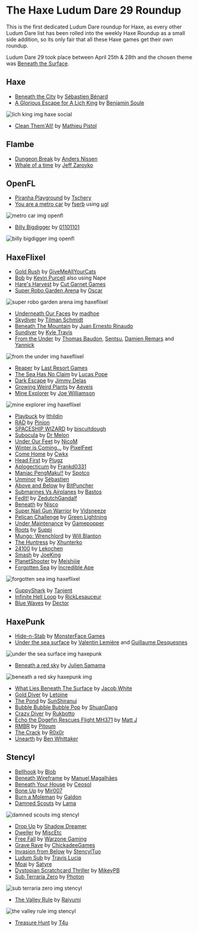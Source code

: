 [_template]: ../roundups/roundup.html
# The Haxe Ludum Dare 29 Roundup

This is the first dedicated Ludum Dare roundup for Haxe, as every other Ludum Dare list
has been rolled into the weekly Haxe Roundup as a small side addition, so its only fair
that all these Haxe games get their own roundup.

Ludum Dare 29 took place between April 25th & 28th and the chosen theme was [Beneath 
the Surface](http://www.ludumdare.com/compo/ludum-dare-29/).

## Haxe

- [Beneath the City] by [Sébastien Bénard]
- [A Glorious Escape for A Lich King] by [Benjamin Soule]

![lich king img haxe social](/img/ld-lich-king.png "A Glorious Escape for A Lich King")

- [Clean Them'All!] by [Mathieu Pistol]

## Flambe

- [Dungeon Break] by [Anders Nissen]
- [Whale of a time] by [Jeff Zaroyko]

## OpenFL

- [Piranha Playground] by [Tschery]
- [You are a metro car] by [fserb] using [ugl]

![metro car img openfl](/img/metro-car.png "You are a metro car")

- [Billy Bigdigger] by [01101101]

![billy bigdigger img openfl](/img/billy-bigdigger.jpg "Billy Bigdigger")

## HaxeFlixel

- [Gold Rush] by [GiveMeAllYourCats]
- [Bob] by [Kevin Purcell] also using Nape
- [Hare's Harvest] by [Cut Garnet Games]
- [Super Robo Garden Arena] by [Oscar]

![super robo garden arena img haxeflixel](/img/SUPER-ROBO-GARDEN-ARENA.png "Super Robo Garden Arena")

- [Underneath Our Faces] by [madhoe]
- [Skydiver] by [Tilman Schmidt]
- [Beneath The Mountain] by [Juan Ernesto Rinaudo]
- [Sundiver] by [Kyle Travis]
- [From the Under] by [Thomas Baudon], [Sentsu], [Damien Remars] and [Yannick]

![from the under img haxeflixel](/img/From-the-Under.PNG "From the Under")

- [Reaper] by [Last Resort Games]
- [The Sea Has No Claim] by [Lucas Pope]
- [Dark Escape] by [Jimmy Delas]
- [Growing Weird Plants] by [Aeveis]
- [Mine Explorer] by [Joe Williamson]

![mine explorer img haxeflixel](/img/mine-explorer.png "Mine Explorer")

- [Playbuck] by [Ithildin]
- [RAD] by [Pinion]
- [SPACESHIP WIZARD] by [biscuitdough]
- [Subocula] by [Dr Melon]
- [Under Our Feet] by [NicoM]
- [Winter is Coming...] by [PixelFeet]
- [Come Home] by [Cwkx]
- [Head First] by [Plugz]
- [Aplogecticum] by [Frankd0331]
- [Maniac PengMaku!!] by [Spotco]
- [Unminor] by [Sébastien]
- [Above and Below] by [BitPuncher]
- [Submarines Vs Airplanes] by [Bastos]
- [FedIt!] by [ZedutchGandalf]
- [Beneath] by [Nisco]
- [Super Nail Gun Warrior] by [Vidsneeze]
- [Pelican Challenge] by [Green Lightning]
- [Under Maintenance] by [Gamepopper]
- [Roots] by [Suppi]
- [Mungo: Wrenchlord] by [Will Blanton]
- [The Huntress] by [Xhunterko]
- [24100] by [Lekochen]
- [Smash] by [JoeKing]
- [PlanetShooter] by [Meishijie]
- [Forgotten Sea] by [Incredible Ape]

![forgotten sea img haxeflixel](/img/forgotten-sea.png "Forgotten Sea")

- [GuppyShark] by [Tanjent]
- [Infinite Hell Loop] by [RickLesauceur]
- [Blue Waves] by [Dector]

## HaxePunk

- [Hide-n-Stab] by [MonsterFace Games]
- [Under the sea surface] by [Valentin Lemière] and [Guillaume Desquesnes]

![under the sea surface img haxepunk](/img/Under-the-sea-surface.png "Under the sea surface")

- [Beneath a red sky] by [Julien Samama]

![beneath a red sky haxepunk img](/img/Beneath-a-red-sky.png "Beneath a red sky")

- [What Lies Beneath The Surface] by [Jacob White]
- [Gold Diver] by [Letoine]
- [The Pond] by [SunShiranui]
- [Bubble Bubble Bubble Pop] by [ShuanDang]
- [Crazy Diver] by [Rukbotto]
- [Echo the Dogefin Rescues Flight MH371] by [Matt J]
- [RMBR] by [Pitoum]
- [The Crack] by [R0x0r]
- [Unearth] by [Ben Whittaker]

## Stencyl

- [Bellhook] by [Blob]
- [Beneath Wireframe] by [Manuel Magalhães]
- [Beneath Your House] by [Ceosol]
- [Bone Up] by [Mir007]
- [Burn a Moleman] by [Galdon]
- [Damned Scouts] by [Lama]

![damned scouts img stencyl](/img/Damned-Scouts.jpg "Damned Scouts")

- [Drop Up] by [Shadow Dreamer]
- [Dweller] by [MiscEtc]
- [Free Fall] by [Warzone Gaming]
- [Grave Rave] by [ChickadeeGames]
- [Invasion from Below] by [StencylTuo]
- [Ludum Sub] by [Travis Lucia]
- [Moai] by [Satyre]
- [Dystopian Scratchcard Thriller] by [MikeyPB]
- [Sub Terraria Zero] by [Photon]

![sub terraria zero img stencyl](/img/Sub-Terraria-Zero.png "Sub Terraria Zero")

- [The Valley Rule] by [Raiyumi]

![the valley rule img stencyl](/img/The-Valley-Rule.png "The Valley Rule")

- [Treasure Hunt] by [T4u]

[ugl]: https://github.com/fserb/vault/tree/master/vault/ugl "ugl on Github"

[Manuel Magalhães]: http://www.ludumdare.com/compo/author/supermini_man/ "@supermini_man"
[GiveMeAllYourCats]: https://twitter.com/Mdghruut "@Mdghruut"
[MonsterFace Games]: https://twitter.com/monsterfacegame "@monsterfacegame"
[Tschery]: https://twitter.com/tschery "@tschery"
[Kevin Purcell]: https://twitter.com/grayhaze "@grayhaze"
[Cut garnet games]: http://www.cutgar.net/games/ "Cut Garnet Games"
[oscar]: https://twitter.com/ocsims/ "@ocsims"
[Sébastien Bénard]: https://twitter.com/deepnightfr "@deepnightfr"
[fserb]: http://fserb.com/vault/ "fserb.com"
[madhoe]: https://twitter.com/maddhoexD "@maddhoexD"
[Tilman Schmidt]: https://twitter.com/KeyMaster_ "@KeyMaster"
[Juan Ernesto Rinaudo]: https://twitter.com/JanGamesDev "@JanGamesDev"
[Anders Nissen]: https://twitter.com/andershnissen "@andershnissen"
[Kyle Travis]: https://twitter.com/kmakai "@kmakai"
[Valentin Lemière]: https://twitter.com/ibilon "@ibilon"
[Guillaume Desquesnes]: https://github.com/elnabo "@elnabo"
[Thomas Baudon]: https://twitter.com/thomas_baudon "@thomas_baudon"
[Sentsu]: https://twitter.com/Sentsu_actu "@Sentsu_actu"
[Damien Remars]: https://twitter.com/damrem "@damrem"
[Yannick]: https://twitter.com/Ynck_33 "@Ynck_33"
[last resort games]: https://twitter.com/lastresortgames "@lastresortgames"
[01101101]: https://twitter.com/OIIOIIOI "@OIIOIIOI"
[Julien Samama]: https://twitter.com/allinlabs "@allinlabs"
[Lucas Pope]: http://www.twitter.com/dukope "@dukope"
[Benjamin Soule]: https://twitter.com/benjamin_soule_ "@benjamin_soule_"
[Jacob White]: https://twitter.com/IamJacic "@IamJacic"
[Jimmy Delas]: https://github.com/masadow "@masadow"
[Blob]: http://www.ludumdare.com/compo/author/colorvade/ "@Blob"
[ceosol]: http://www.ludumdare.com/compo/author/ceosol/ "@Ceosol"
[Mir007]: http://www.ludumdare.com/compo/author/mir007/ "@Mir007"
[Galdon]: http://www.ludumdare.com/compo/author/galdon/ "@galdon"
[Lama]: http://www.ludumdare.com/compo/author/lama/ "@Lama"
[shadow dreamer]: http://www.ludumdare.com/compo/author/shadow-dreamer/ "@ShadowDreamer"
[miscetc]: http://www.ludumdare.com/compo/author/miscetc/ "@MiscEtc"
[Warzone Gaming]: http://www.ludumdare.com/compo/author/xtanner-danielsx/ "@WarzoneGaming"
[ChickadeeGames]: http://www.ludumdare.com/compo/author/chickadeegames/ "@ChickadeeGames"
[StencylTuo]: http://www.ludumdare.com/compo/author/stencyltuo/ "@StencylTuo"
[Travis Lucia]: http://www.ludumdare.com/compo/author/travislucia/ "@TravisLucia"
[Satyre]: http://www.ludumdare.com/compo/author/satyre/ "@Satyre"
[MikeyPB]: http://www.ludumdare.com/compo/author/mikeypb/ "@MikeyPB"
[Photon]: http://www.ludumdare.com/compo/author/photon/ "@Photon"
[Raiyumi]: http://www.ludumdare.com/compo/author/raiyumi/ "@raiyumi"
[t4u]: http://www.ludumdare.com/compo/author/t4u/ "@t4u"
[Letoine]: http://www.ludumdare.com/compo/author/letoine/ "@Letoine"
[SunShiranui]: http://www.ludumdare.com/compo/author/sunshiranui/ "@SunShiranui"
[ShuanDang]: http://www.ludumdare.com/compo/author/shuandang/ "@ShuanDang"
[rukbotto]: http://www.ludumdare.com/compo/author/rukbotto/ "@Rukbotto"
[matt j]: http://www.ludumdare.com/compo/author/matt_j/ "@MattJ"
[Pitoum]: http://www.ludumdare.com/compo/author/pitoum/ "@Pitoum"
[R0x0r]: http://www.ludumdare.com/compo/author/r0x0r/ "@R0x0r"
[Ben Whittaker]: http://www.ludumdare.com/compo/author/nebbishhacker/ "@BenWhittaker"
[Aeveis]: http://www.ludumdare.com/compo/author/aeveis/ "@aeveis"
[joe williamson]: http://www.ludumdare.com/compo/author/huruey/ "@JoeWilliamson"
[Ithildin]: http://www.ludumdare.com/compo/author/ithildin/ "@Ithildin"
[pinion]: http://www.ludumdare.com/compo/author/pinion/ "@Pinion"
[biscuitdough]: http://www.ludumdare.com/compo/author/biscuitdough/ "@biscuitdough"
[dr melon]: http://www.ludumdare.com/compo/author/drmelon/ "@DrMelon"
[nicom]: http://www.ludumdare.com/compo/author/nicom/ "@nicom"
[pixelfeet]: http://www.ludumdare.com/compo/author/totalnerd152/ "@PixelFeet"
[cwkx]: http://www.ludumdare.com/compo/author/cwkx/ "@cwkx"
[Plugz]: http://www.ludumdare.com/compo/ludum-dare-29/?action=preview&uid=27096 "@Plugz"
[Frankd0331]: http://www.ludumdare.com/compo/author/frankd0331/ "@Frankd0331"
[Spotco]: http://www.ludumdare.com/compo/author/spotco/ "@Spotco"
[Sébastien]: http://www.ludumdare.com/compo/author/sebbernery/ "@Sébastien"
[BitPuncher]: http://www.ludumdare.com/compo/author/bitpuncher/ "@BitPuncher"
[Bastos]: http://www.ludumdare.com/compo/author/bastos/ "@Bastos"
[ZedutchGandalf]: http://www.ludumdare.com/compo/author/zedutchgandalf/ "@ZedutchGandalf"
[Nisco]: http://www.ludumdare.com/compo/author/nicso/ "@Nicso"
[Vidsneeze]: http://www.ludumdare.com/compo/author/vidsneeze/ "@Vidsneeze"
[Green Lightning]: http://www.ludumdare.com/compo/author/green-lightning/ "@GreenLightning"
[Gamepopper]: http://www.ludumdare.com/compo/author/gamepopper/ "@Gamepopper"
[Suppi]: http://www.ludumdare.com/compo/author/suppi/ "@Suppi"
[Will Blanton]: http://www.ludumdare.com/compo/author/01010111/ "@WillBlanton"
[xhunterko]: http://www.ludumdare.com/compo/author/xhunterko/ "@xhunterko"
[lekochen]: http://www.ludumdare.com/compo/author/lekochen/ "@lekochen"
[JoeKing]: http://www.ludumdare.com/compo/author/joekinley/ "@JoeKing"
[meishijie]: http://www.ludumdare.com/compo/author/meishijie/ "@meishijie"
[Incredible ape]: http://www.ludumdare.com/compo/author/incredible-ape/ "@incredible-ape"
[tanjent]: http://www.ludumdare.com/compo/author/tanjent/ "@tanjent"
[RickLesauceur]: http://www.ludumdare.com/compo/author/ricklesauceur/ "@ricklesauceur"
[dector]: http://www.ludumdare.com/compo/author/dector "@dector"
[BumbleBirds]: http://www.ludumdare.com/compo/author/bumblebirds/ "@BumbleBirds"
[Jeff Zaroyko]: https://twitter.com/jeffz4000 "@JeffZaroyko"
[Mathieu PISTOL]: https://twitter.com/Tipyx_FR "@Tipyx_FR"
	
[Clean Them'All!]: http://www.ludumdare.com/compo/ludum-dare-29/?action=preview&uid=20954 "Clean Them'All!"
[Whale of a time]: http://www.ludumdare.com/compo/ludum-dare-29/?action=preview&uid=4842 "Whale of a time"
[Leagues Above]: http://www.ludumdare.com/compo/ludum-dare-29/?action=preview&uid=16667 "Leagues Above"
[Infinite Hell Loop]: http://www.ludumdare.com/compo/ludum-dare-29/?action=preview&uid=31016 "Infinite Hell Loop"
[Blue Waves]: http://www.ludumdare.com/compo/ludum-dare-29/?action=preview&uid=9598 "Blue Waves"
[GuppyShark]: http://www.ludumdare.com/compo/ludum-dare-29/?action=preview&uid=36394 "GuppyShark"
[forgotten sea]: http://www.ludumdare.com/compo/ludum-dare-29/?action=preview&uid=12165 "Forgotten Sea"
[PlanetShooter]: http://www.ludumdare.com/compo/ludum-dare-29/?action=preview&uid=30894 "PlanetShooter"
[Smash]: http://www.ludumdare.com/compo/ludum-dare-29/?action=preview&uid=3012 "Smash"
[24100]: http://www.ludumdare.com/compo/ludum-dare-29/?action=preview&uid=12928 "24100"
[The Huntress]: http://www.ludumdare.com/compo/ludum-dare-29/?action=preview&uid=1960 "The Huntress"
[mungo: wrenchlord]: http://www.ludumdare.com/compo/ludum-dare-29/?action=preview&uid=11474 "Mungo: Wrenchlord"
[Roots]: http://www.ludumdare.com/compo/ludum-dare-29/?action=preview&uid=29243 "Roots"
[Under Maintenance]: http://www.ludumdare.com/compo/ludum-dare-29/?action=preview&uid=21252 "Under Maintenance"
[Pelican Challenge]: http://www.ludumdare.com/compo/ludum-dare-29/?action=preview&uid=33727 "Pelican Challenge"
[Super Nail Gun Warrior]: http://www.ludumdare.com/compo/ludum-dare-29/?action=preview&uid=30177 "Super Nail Gun Warrior"
[Beneath]: http://www.ludumdare.com/compo/ludum-dare-29/?action=preview&uid=8002 "Beneath"
[FedIt!]: http://www.ludumdare.com/compo/ludum-dare-29/?action=preview&uid=18216 "FedIt!"
[Submarines Vs Airplanes]: http://www.ludumdare.com/compo/ludum-dare-29/?action=preview&uid=31973 "Submarines Vs Airplanes"
[Above and below]: http://www.ludumdare.com/compo/ludum-dare-29/?action=preview&uid=22020 "Above and Below"
[Unminor]: http://www.ludumdare.com/compo/ludum-dare-29/?action=preview&uid=484 "Unminor"
[Maniac PengMaku!!]: http://www.ludumdare.com/compo/ludum-dare-29/?action=preview&uid=35477 "Maniac PengMaku"
[Aplogecticum]: http://www.ludumdare.com/compo/ludum-dare-29/?action=preview&uid=34202 "Aplogecticum"
[Head first]: http://www.ludumdare.com/compo/ludum-dare-29/?action=preview&uid=27096 "Head First"
[come home]: http://www.ludumdare.com/compo/ludum-dare-29/?action=preview&uid=26001 "Come Home"
[winter is coming...]: http://www.ludumdare.com/compo/ludum-dare-29/?action=preview&uid=34877 "Winter is Coming..."
[under our feet]: http://www.ludumdare.com/compo/ludum-dare-29/?action=preview&uid=32562 "Under Our Feet"
[Subocula]: http://www.ludumdare.com/compo/ludum-dare-29/?action=preview&uid=36229 "Subocula"
[Spaceship Wizard]: http://www.ludumdare.com/compo/ludum-dare-29/?action=preview&uid=4177 "Spaceship Wizard"
[RAD]: http://www.ludumdare.com/compo/ludum-dare-29/?action=preview&uid=19121 "RAD"
[Playbuck]: http://www.ludumdare.com/compo/ludum-dare-29/?action=preview&uid=15664 "Playbuck"
[mine explorer]: http://www.ludumdare.com/compo/ludum-dare-29/?action=preview&uid=28182 "Mine Explorer"
[growing weird plants]: http://www.ludumdare.com/compo/ludum-dare-29/?action=preview&uid=8854 "Growing Weird Plants"
[unearth]: http://www.ludumdare.com/compo/ludum-dare-29/?action=preview&uid=35635 "Unearth"
[the crack]: http://www.ludumdare.com/compo/ludum-dare-29/?action=preview&uid=31480 "The Crack"
[rmbr]: http://www.ludumdare.com/compo/ludum-dare-29/?action=preview&uid=7969 "RMBR"
[beneath wireframe]: http://www.ludumdare.com/compo/ludum-dare-29/?action=preview&uid=2490 "Beneath Wireframe"
[gold rush]: http://www.ludumdare.com/compo/ludum-dare-29/?action=preview&uid=32239 "Gold Rush"
[hide-n-stab]: http://www.ludumdare.com/compo/ludum-dare-29/?action=preview&uid=36156 "Hide-n-Stab"
[Piranha Playground]: http://www.ludumdare.com/compo/ludum-dare-29/?action=preview&uid=36719 "Piranha Playground"
[Bob]: http://www.ludumdare.com/compo/ludum-dare-29/?action=preview&uid=23957 "Bob"
[Hare's Harvest]: http://www.ludumdare.com/compo/ludum-dare-29/?action=preview&uid=12174 "Hare's Harvest"
[super robo garden arena]: http://www.ludumdare.com/compo/ludum-dare-29/?action=preview&uid=25909 "Super Robo Garden Arena"
[beneath the city]: http://www.ludumdare.com/compo/ludum-dare-29/?action=preview&uid=2982 "Beneath the City"
[you are a metro car]: http://fserb.com/vault/you-are-a-metro-car.html "You are a metro car"
[Underneath our faces]: http://www.ludumdare.com/compo/ludum-dare-29/?action=preview&uid=35189 "Underneath Our Faces"
[Skydiver]: http://www.ludumdare.com/compo/ludum-dare-29/?action=preview&uid=30626 "Skydiver"
[Beneath the mountain]: http://www.ludumdare.com/compo/ludum-dare-29/?action=preview&uid=21764 "Beneath The Mountain"
[Dungeon Break]: http://www.ludumdare.com/compo/ludum-dare-29/?action=preview&uid=30512 "Dungeon Break"
[Sundiver]: http://www.ludumdare.com/compo/ludum-dare-29/?action=preview&uid=28426 "Sundiver"
[Under the sea surface]: http://www.ludumdare.com/compo/ludum-dare-29/?action=preview&uid=24656 "Under the sea surface"
[From the under]: http://www.ludumdare.com/compo/ludum-dare-29/?action=preview&uid=28466 "From the Under"
[reaper]: http://www.ludumdare.com/compo/ludum-dare-29/?action=preview&uid=5040 "Reaper"
[billy bigdigger]: http://www.ludumdare.com/compo/ludum-dare-29/?action=preview&uid=5105 "Billy Bigdigger"
[beneath a red sky]: http://www.ludumdare.com/compo/ludum-dare-29/?action=preview&uid=2908 "Beneath a red sky"
[the sea has no claim]: http://www.ludumdare.com/compo/ludum-dare-29/?action=preview&uid=11080 "The Sea Has No Claim"
[A Glorious escape for a lich king]: http://www.ludumdare.com/compo/ludum-dare-29/?action=preview&uid=2952 "A Glorious Escape for A Lich King"
[What lies beneath the surface]: http://www.ludumdare.com/compo/ludum-dare-29/?action=preview&uid=5267 "What Lies Beneath The Surface"
[dark escape]: http://www.ludumdare.com/compo/ludum-dare-29/?action=preview&uid=22572 "Dark Escape"
[bellhook]: http://www.ludumdare.com/compo/ludum-dare-29/?action=preview&uid=22146 "Bellhook"
[beneath your house]: http://www.ludumdare.com/compo/ludum-dare-29/?action=preview&uid=34411 "Beneath Your House"
[bone up]: http://www.ludumdare.com/compo/ludum-dare-29/?action=preview&uid=34057 "Bone Up"
[burn a moleman]: http://www.ludumdare.com/compo/ludum-dare-29/?action=preview&uid=37029 "Burn a Moleman"
[damned scouts]: http://www.ludumdare.com/compo/ludum-dare-29/?action=preview&uid=37338 "Damned Scouts"
[drop up]: http://www.ludumdare.com/compo/ludum-dare-29/?action=preview&uid=36305 "Drop Up"
[dweller]: http://www.ludumdare.com/compo/ludum-dare-29/?action=preview&uid=34640 "Dweller"
[free fall]: http://www.ludumdare.com/compo/ludum-dare-29/?action=preview&uid=34993 "Free Fall"
[grave rave]: http://www.ludumdare.com/compo/ludum-dare-29/?action=preview&uid=34212 "Grave Rave"
[invasion from below]: http://www.ludumdare.com/compo/ludum-dare-29/?action=preview&uid=36095 "Invasion from Below"
[ludum sub]: http://www.ludumdare.com/compo/ludum-dare-29/?action=preview&uid=11403 "Ludum Sub"
[moai]: http://www.ludumdare.com/compo/ludum-dare-29/?action=preview&uid=27634 "Moai"
[Dystopian Scratchcard Thriller]: http://www.ludumdare.com/compo/ludum-dare-29/?action=preview&uid=23072 "Dystopian Scratchcard Thriller"
[Sub Terraria Zero]: http://www.ludumdare.com/compo/ludum-dare-29/?action=preview&uid=7658 "Sub Terraria Zero"
[The Valley Rule]: http://www.ludumdare.com/compo/ludum-dare-29/?action=preview&uid=25829 "The Valley Rule"
[Treasure Hunt]: http://www.ludumdare.com/compo/ludum-dare-29/?action=preview&uid=34334 "Treasure Hunt"
[Gold Diver]: http://www.ludumdare.com/compo/ludum-dare-29/?action=preview&uid=33477 "Gold Diver"
[The Pond]: http://www.ludumdare.com/compo/ludum-dare-29/?action=preview&uid=18130 "The Pond"
[bubble bubble bubble pop]: http://www.ludumdare.com/compo/ludum-dare-29/?action=preview&uid=8680 "Bubble Bubble Bubble Pop"
[crazy diver]: http://www.ludumdare.com/compo/ludum-dare-29/?action=preview&uid=17844 "Crazy Diver"
[ECHO THE DOGEFIN RESCUES FLIGHT MH371]: http://www.ludumdare.com/compo/ludum-dare-29/?action=preview&uid=35819 "ECHO THE DOGEFIN RESCUES FLIGHT MH371"
